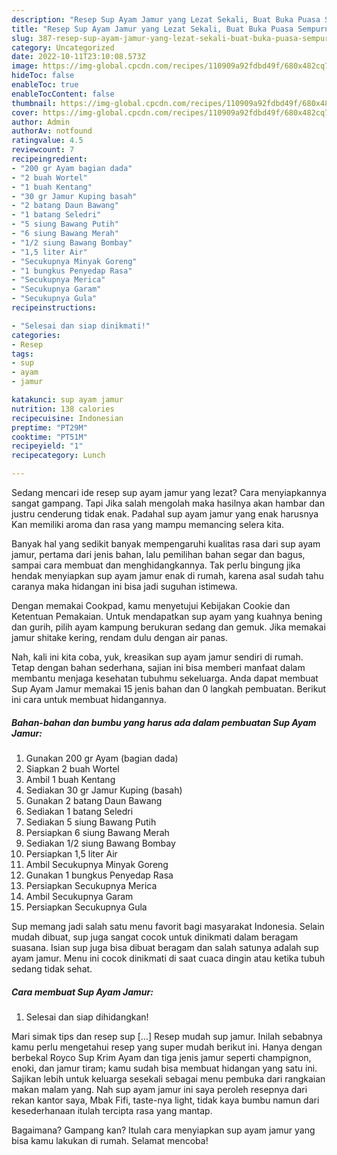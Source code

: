 ```yaml
---
description: "Resep Sup Ayam Jamur yang Lezat Sekali, Buat Buka Puasa Sempurna"
title: "Resep Sup Ayam Jamur yang Lezat Sekali, Buat Buka Puasa Sempurna"
slug: 387-resep-sup-ayam-jamur-yang-lezat-sekali-buat-buka-puasa-sempurna
category: Uncategorized
date: 2022-10-11T23:10:08.573Z
image: https://img-global.cpcdn.com/recipes/110909a92fdbd49f/680x482cq70/sup-ayam-jamur-foto-resep-utama.jpg
hideToc: false
enableToc: true
enableTocContent: false
thumbnail: https://img-global.cpcdn.com/recipes/110909a92fdbd49f/680x482cq70/sup-ayam-jamur-foto-resep-utama.jpg
cover: https://img-global.cpcdn.com/recipes/110909a92fdbd49f/680x482cq70/sup-ayam-jamur-foto-resep-utama.jpg
author: Admin
authorAv: notfound
ratingvalue: 4.5
reviewcount: 7
recipeingredient:
- "200 gr Ayam bagian dada"
- "2 buah Wortel"
- "1 buah Kentang"
- "30 gr Jamur Kuping basah"
- "2 batang Daun Bawang"
- "1 batang Seledri"
- "5 siung Bawang Putih"
- "6 siung Bawang Merah"
- "1/2 siung Bawang Bombay"
- "1,5 liter Air"
- "Secukupnya Minyak Goreng"
- "1 bungkus Penyedap Rasa"
- "Secukupnya Merica"
- "Secukupnya Garam"
- "Secukupnya Gula"
recipeinstructions:

- "Selesai dan siap dinikmati!"
categories:
- Resep
tags:
- sup
- ayam
- jamur

katakunci: sup ayam jamur 
nutrition: 138 calories
recipecuisine: Indonesian
preptime: "PT29M"
cooktime: "PT51M"
recipeyield: "1"
recipecategory: Lunch

---
```



Sedang mencari ide resep sup ayam jamur yang lezat? Cara menyiapkannya sangat gampang. Tapi Jika salah mengolah maka hasilnya akan hambar dan justru cenderung tidak enak. Padahal sup ayam jamur yang enak harusnya Kan memiliki aroma dan rasa yang mampu memancing selera kita.


Banyak hal yang sedikit banyak mempengaruhi kualitas rasa dari sup ayam jamur, pertama dari jenis bahan, lalu pemilihan bahan segar dan bagus, sampai cara membuat dan menghidangkannya. Tak perlu bingung jika hendak menyiapkan sup ayam jamur enak di rumah, karena asal sudah tahu caranya maka hidangan ini bisa jadi suguhan istimewa.

Dengan memakai Cookpad, kamu menyetujui Kebijakan Cookie dan Ketentuan Pemakaian. Untuk mendapatkan sup ayam yang kuahnya bening dan gurih, pilih ayam kampung berukuran sedang dan gemuk. Jika memakai jamur shitake kering, rendam dulu dengan air panas.


Nah, kali ini kita coba, yuk, kreasikan sup ayam jamur sendiri di rumah. Tetap dengan bahan sederhana, sajian ini bisa memberi manfaat dalam membantu menjaga kesehatan tubuhmu sekeluarga. Anda dapat membuat Sup Ayam Jamur memakai 15 jenis bahan dan 0 langkah pembuatan. Berikut ini cara untuk membuat hidangannya.

<!--inarticleads1-->

##### Bahan-bahan dan bumbu yang harus ada dalam pembuatan Sup Ayam Jamur:

1. Gunakan 200 gr Ayam (bagian dada)
1. Siapkan 2 buah Wortel
1. Ambil 1 buah Kentang
1. Sediakan 30 gr Jamur Kuping (basah)
1. Gunakan 2 batang Daun Bawang
1. Sediakan 1 batang Seledri
1. Sediakan 5 siung Bawang Putih
1. Persiapkan 6 siung Bawang Merah
1. Sediakan 1/2 siung Bawang Bombay
1. Persiapkan 1,5 liter Air
1. Ambil Secukupnya Minyak Goreng
1. Gunakan 1 bungkus Penyedap Rasa
1. Persiapkan Secukupnya Merica
1. Ambil Secukupnya Garam
1. Persiapkan Secukupnya Gula


Sup memang jadi salah satu menu favorit bagi masyarakat Indonesia. Selain mudah dibuat, sup juga sangat cocok untuk dinikmati dalam beragam suasana. Isian sup juga bisa dibuat beragam dan salah satunya adalah sup ayam jamur. Menu ini cocok dinikmati di saat cuaca dingin atau ketika tubuh sedang tidak sehat. 

<!--inarticleads2-->

##### Cara membuat Sup Ayam Jamur:


1. Selesai dan siap dihidangkan!

Mari simak tips dan resep sup […] Resep mudah sup jamur. Inilah sebabnya kamu perlu mengetahui resep yang super mudah berikut ini. Hanya dengan berbekal Royco Sup Krim Ayam dan tiga jenis jamur seperti champignon, enoki, dan jamur tiram; kamu sudah bisa membuat hidangan yang satu ini. Sajikan lebih untuk keluarga sesekali sebagai menu pembuka dari rangkaian makan malam yang. Nah sup ayam jamur ini saya peroleh resepnya dari rekan kantor saya, Mbak Fifi, taste-nya light, tidak kaya bumbu namun dari kesederhanaan itulah tercipta rasa yang mantap. 

Bagaimana? Gampang kan? Itulah cara menyiapkan sup ayam jamur yang bisa kamu lakukan di rumah. Selamat mencoba!
